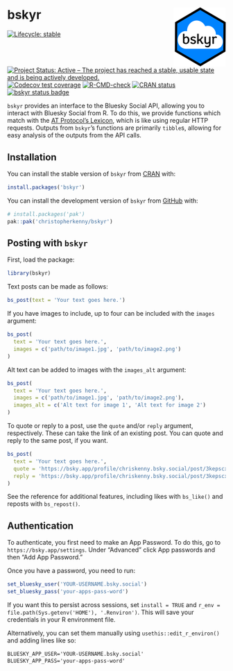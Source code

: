 
<!-- README.md is generated from README.Rmd. Please edit that file -->

# bskyr <img src="man/figures/logo.png" align="right" height="136" alt="" />

<!-- badges: start -->

[![Lifecycle:
stable](https://img.shields.io/badge/lifecycle-stable-brightgreen.svg)](https://lifecycle.r-lib.org/articles/stages.html#stable)
[![Project Status: Active – The project has reached a stable, usable
state and is being actively
developed.](https://www.repostatus.org/badges/latest/active.svg)](https://www.repostatus.org/#active)
[![Codecov test
coverage](https://codecov.io/gh/christopherkenny/bskyr/branch/main/graph/badge.svg)](https://app.codecov.io/gh/christopherkenny/bskyr?branch=main)
[![R-CMD-check](https://github.com/christopherkenny/bskyr/actions/workflows/R-CMD-check.yaml/badge.svg)](https://github.com/christopherkenny/bskyr/actions/workflows/R-CMD-check.yaml)
[![CRAN
status](https://www.r-pkg.org/badges/version/bskyr)](https://CRAN.R-project.org/package=bskyr)
[![bskyr status
badge](https://christopherkenny.r-universe.dev/badges/bskyr)](https://christopherkenny.r-universe.dev/bskyr)
<!-- badges: end -->

`bskyr` provides an interface to the Bluesky Social API, allowing you to
interact with Bluesky Social from R. To do this, we provide functions
which match with the [AT Protocol’s
Lexicon](https://atproto.com/guides/lexicon), which is like using
regular HTTP requests. Outputs from `bskyr`’s functions are primarily
`tibble`s, allowing for easy analysis of the outputs from the API calls.

## Installation

You can install the stable version of `bskyr` from
[CRAN](https://cran.r-project.org/package=bskyr) with:

``` r
install.packages('bskyr')
```

You can install the development version of `bskyr` from
[GitHub](https://github.com/) with:

``` r
# install.packages('pak')
pak::pak('christopherkenny/bskyr')
```

## Posting with `bskyr`

First, load the package:

``` r
library(bskyr)
```

Text posts can be made as follows:

``` r
bs_post(text = 'Your text goes here.')
```

If you have images to include, up to four can be included with the
`images` argument:

``` r
bs_post(
  text = 'Your text goes here.', 
  images = c('path/to/image1.jpg', 'path/to/image2.png')
)
```

Alt text can be added to images with the `images_alt` argument:

``` r
bs_post(
  text = 'Your text goes here.', 
  images = c('path/to/image1.jpg', 'path/to/image2.png'), 
  images_alt = c('Alt text for image 1', 'Alt text for image 2')
)
```

To quote or reply to a post, use the `quote` and/or `reply` argument,
respectively. These can take the link of an existing post. You can quote
and reply to the same post, if you want.

``` r
bs_post(
  text = 'Your text goes here.', 
  quote = 'https://bsky.app/profile/chriskenny.bsky.social/post/3kepscxiljc22',
  reply = 'https://bsky.app/profile/chriskenny.bsky.social/post/3kepscxiljc22'
)
```

See the reference for additional features, including likes with
`bs_like()` and reposts with `bs_repost()`.

## Authentication

To authenticate, you first need to make an App Password. To do this, go
to `https://bsky.app/settings`. Under “Advanced” click App passwords and
then “Add App Password.”

Once you have a password, you need to run:

``` r
set_bluesky_user('YOUR-USERNAME.bsky.social')
set_bluesky_pass('your-apps-pass-word')
```

If you want this to persist across sessions, set `install = TRUE` and
`r_env = file.path(Sys.getenv('HOME'), '.Renviron')`. This will save
your credentials in your R environment file.

Alternatively, you can set them manually using
`usethis::edit_r_environ()` and adding lines like so:

    BLUESKY_APP_USER='YOUR-USERNAME.bsky.social'
    BLUESKY_APP_PASS='your-apps-pass-word'

## 
